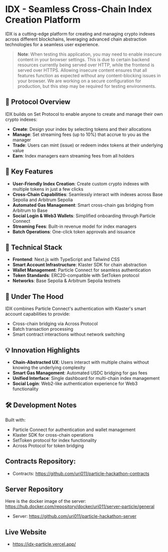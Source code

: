# IDX - Seamless Cross-Chain Index Creation Platform

IDX is a cutting-edge platform for creating and managing crypto indexes across different blockchains, leveraging advanced chain abstraction technologies for a seamless user experience.

> **Note**: When testing this application, you may need to enable insecure content in your browser settings. This is due to certain backend resources currently being served over HTTP, while the frontend is served over HTTPS. Allowing insecure content ensures that all features function as expected without any content-blocking issues in your browser. We are working on a secure configuration for production, but this step may be required for testing environments.

## 💫 Protocol Overview

IDX builds on Set Protocol to enable anyone to create and manage their own crypto indexes:

- **Create**: Design your index by selecting tokens and their allocations
- **Manage**: Set streaming fees (up to 10%) that accrue to you as the manager
- **Trade**: Users can mint (issue) or redeem index tokens at their underlying value
- **Earn**: Index managers earn streaming fees from all holders

## 🌟 Key Features

- **User-Friendly Index Creation**: Create custom crypto indexes with multiple tokens in just a few clicks
- **Cross-Chain Capabilities**: Seamlessly interact with indexes across Base Sepolia and Arbitrum Sepolia
- **Automated Gas Management**: Smart cross-chain gas bridging from Arbitrum to Base
- **Social Login & Web3 Wallets**: Simplified onboarding through Particle Connect
- **Streaming Fees**: Built-in revenue model for index managers
- **Batch Operations**: One-click token approvals and issuance

## 🔧 Technical Stack

- **Frontend**: Next.js with TypeScript and Tailwind CSS
- **Smart Account Infrastructure**: Klaster SDK for chain abstraction
- **Wallet Management**: Particle Connect for seamless authentication
- **Token Standards**: ERC20-compatible with SetToken protocol
- **Networks**: Base Sepolia & Arbitrum Sepolia testnets

## 🚀 Under The Hood

IDX combines Particle Connect's authentication with Klaster's smart account capabilities to provide:

- Cross-chain bridging via Across Protocol
- Batch transaction processing
- Smart contract interactions without network switching

## 💡 Innovation Highlights

- **Chain-Abstracted UX**: Users interact with multiple chains without knowing the underlying complexity
- **Smart Gas Management**: Automated USDC bridging for gas fees
- **Unified Interface**: Single dashboard for multi-chain index management
- **Social Login**: Web2-like authentication experience for Web3 functionality

## 🛠️ Development Notes

Built with:

- Particle Connect for authentication and wallet management
- Klaster SDK for cross-chain operations
- SetToken protocol for index functionality
- Across Protocol for token bridging

## Contracts Repository:

- Contracts: https://github.com/uri011/particle-hackathon-contracts

## Server Repository

Here is the docker image of the server: https://hub.docker.com/repository/docker/uri011/server-particle/general

- Server: https://github.com/uri011/particle-hackathon-server

## Live Website

- https://idx-particle.vercel.app/
